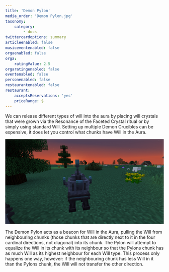 ```yaml
---
title: 'Demon Pylon'
media_order: 'Demon Pylon.jpg'
taxonomy:
    category:
        - docs
twittercardoptions: summary
articleenabled: false
musiceventenabled: false
orgaenabled: false
orga:
    ratingValue: 2.5
orgaratingenabled: false
eventenabled: false
personenabled: false
restaurantenabled: false
restaurant:
    acceptsReservations: 'yes'
    priceRange: $
---
```


We can release different types of will into the aura by placing will crystals that were grown via the Resonance of the Faceted Crystal ritual or by simply using standard Will. Setting up multiple Demon Crucibles can be expensive, it does let you control what chunks have Will in the Aura.

![](Demon%20Pylon.jpg)

The Demon Pylon acts as a beacon for Will in the Aura, pulling the Will from neighbouring chunks (those chunks that are directly next to it in the four cardinal directions, not diagonal) into its chunk. The Pylon will attempt to equalize the Will in its chunk with its neighbour so that the Pylons chunk has as much Will as its highest neighbour for each Will type. This process only happens one way, however: if the neighbouring chunk has less Will in it than the Pylons chunk, the Will will not transfer the other direction.